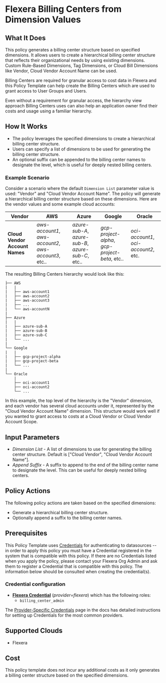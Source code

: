 # Flexera Billing Centers from Dimension Values

## What It Does

This policy generates a billing center structure based on specified dimensions. It allows users to create a hierarchical billing center structure that reflects their organizational needs by using existing dimensions. Custom Rule-Based Dimensions, Tag Dimensions, or Cloud Bill Dimensions like Vendor, Cloud Vendor Account Name can be used.

Billing Centers are required for granular access to cost data in Flexera and this Policy Template can help create the Billing Centers which are used to grant access to User Groups and Users.

Even without a requirement for granular access, the hierarchy view approach Billing Centers uses can also help an application owner find their costs and usage using a familiar hierarchy.

## How It Works

- The policy leverages the specified dimensions to create a hierarchical billing center structure.
- Users can specify a list of dimensions to be used for generating the billing center structure.
- An optional suffix can be appended to the billing center names to designate the level, which is useful for deeply nested billing centers.

### Example Scenario

Consider a scenario where the default `Dimension List` parameter value is used: "Vendor" and "Cloud Vendor Account Name". The policy will generate a hierarchical billing center structure based on these dimensions. Here are the vendor values and some example cloud accounts:

|Vendor|AWS|Azure|Google|Oracle|
|---|---|---|---|---|
|**Cloud Vendor Account Names**|*aws-account1*, *aws-account2*, *aws-account3*, etc..|*azure-sub-A*, *azure-sub-B*, *azure-sub-C*, etc..|*gcp-project-alpha*, *gcp-project-beta*, etc..|*oci-account1*, *oci-account2*, etc.|

The resulting Billing Centers hierarchy would look like this:

```text
├── AWS
|   |
|   ├── aws-account1
|   ├── aws-account2
|   ├── aws-account3
|   ├── ...
|   └── aws-accountN
|
├── Azure
|   |
|   ├── azure-sub-A
|   ├── azure-sub-B
|   ├── azure-sub-C
|   └── ...
|
└── Google
|   |
|   ├── gcp-project-alpha
|   ├── gcp-project-beta
|   └── ...
|
└── Oracle
    |
    ├── oci-account1
    ├── oci-account2
    └── ...
```

In this example, the top level of the hierarchy is the "Vendor" dimension, and each vendor has several cloud accounts under it, represented by the "Cloud Vendor Account Name" dimension. This structure would work well if you wanted to grant access to costs at a Cloud Vendor or Cloud Vendor Account Scope.

## Input Parameters

- *Dimension List* - A list of dimensions to use for generating the billing center structure. Default is ["Cloud Vendor", "Cloud Vendor Account Name"].
- *Append Suffix* - A suffix to append to the end of the billing center name to designate the level. This can be useful for deeply nested billing centers.

## Policy Actions

The following policy actions are taken based on the specified dimensions:

- Generate a hierarchical billing center structure.
- Optionally append a suffix to the billing center names.

## Prerequisites

This Policy Template uses [Credentials](https://docs.flexera.com/flexera/EN/Automation/ManagingCredentialsExternal.htm) for authenticating to datasources -- in order to apply this policy you must have a Credential registered in the system that is compatible with this policy. If there are no Credentials listed when you apply the policy, please contact your Flexera Org Admin and ask them to register a Credential that is compatible with this policy. The information below should be consulted when creating the credential(s).

### Credential configuration

- [**Flexera Credential**](https://docs.flexera.com/flexera/EN/Automation/ProviderCredentials.htm) (*provider=flexera*) which has the following roles:
  - `billing_center_admin`

The [Provider-Specific Credentials](https://docs.flexera.com/flexera/EN/Automation/ProviderCredentials.htm) page in the docs has detailed instructions for setting up Credentials for the most common providers.

## Supported Clouds

- Flexera

## Cost

This policy template does not incur any additional costs as it only generates a billing center structure based on the specified dimensions.
